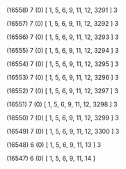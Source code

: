 (16558) 7 (0) [ 1, 5, 6, 9, 11, 12, 3291 ] 3 


(16557) 7 (0) [ 1, 5, 6, 9, 11, 12, 3292 ] 3 


(16556) 7 (0) [ 1, 5, 6, 9, 11, 12, 3293 ] 3 


(16555) 7 (0) [ 1, 5, 6, 9, 11, 12, 3294 ] 3 


(16554) 7 (0) [ 1, 5, 6, 9, 11, 12, 3295 ] 3 


(16553) 7 (0) [ 1, 5, 6, 9, 11, 12, 3296 ] 3 


(16552) 7 (0) [ 1, 5, 6, 9, 11, 12, 3297 ] 3 


(16551) 7 (0) [ 1, 5, 6, 9, 11, 12, 3298 ] 3 


(16550) 7 (0) [ 1, 5, 6, 9, 11, 12, 3299 ] 3 


(16549) 7 (0) [ 1, 5, 6, 9, 11, 12, 3300 ] 3 


(16548) 6 (0) [ 1, 5, 6, 9, 11, 13 ] 3 


(16547) 6 (0) [ 1, 5, 6, 9, 11, 14 ]  

